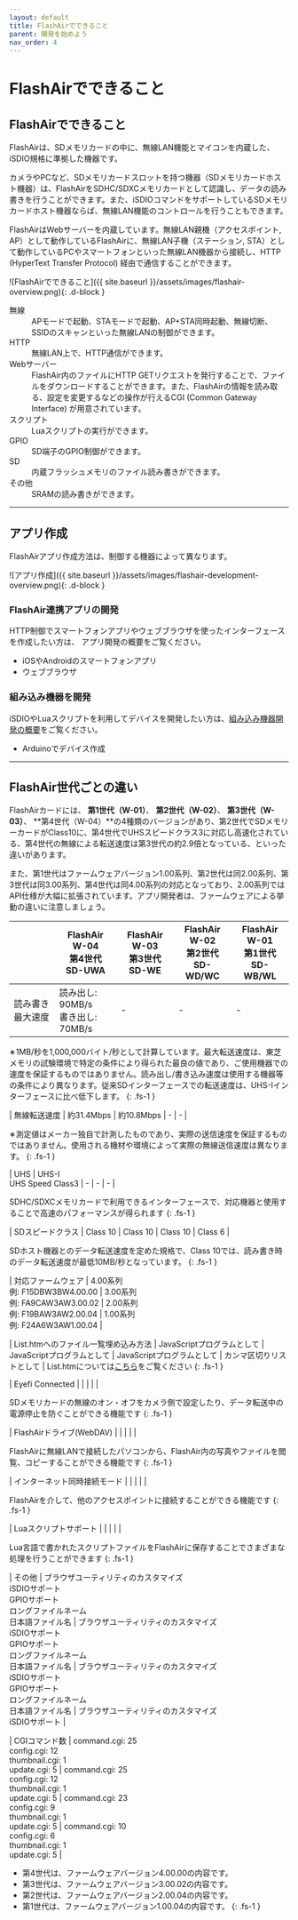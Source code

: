 ```yaml
---
layout: default
title: FlashAirでできること
parent: 開発を始めよう
nav_order: 4
---
```


# FlashAirでできること
## FlashAirでできること

FlashAirは、SDメモリカードの中に、無線LAN機能とマイコンを内蔵した、iSDIO規格に準拠した機器です。

カメラやPCなど、SDメモリカードスロットを持つ機器（SDメモリカードホスト機器）は、FlashAirをSDHC/SDXCメモリカードとして認識し、データの読み書きを行うことができます。また、iSDIOコマンドをサポートしているSDメモリカードホスト機器ならば、無線LAN機能のコントロールを行うこともできます。

FlashAirはWebサーバーを内蔵しています。無線LAN親機（アクセスポイント, AP）として動作しているFlashAirに、無線LAN子機（ステーション, STA）として動作しているPCやスマートフォンといった無線LAN機器から接続し、HTTP (HyperText Transfer Protocol) 経由で通信することができます。

![FlashAirでできること]({{ site.baseurl }}/assets/images/flashair-overview.png){: .d-block }

<dl>
	<dt>無線</dt>
	<dd>APモードで起動、STAモードで起動、AP+STA同時起動、無線切断、SSIDのスキャンといった無線LANの制御ができます。</dd>
	<dt>HTTP</dt>
	<dd>無線LAN上で、HTTP通信ができます。</dd>
	<dt>Webサーバー</dt>
	<dd>FlashAir内のファイルにHTTP
		GETリクエストを発行することで、ファイルをダウンロードすることができます。また、FlashAirの情報を読み取る、設定を変更するなどの操作が行えるCGI (Common Gateway
		Interface) が用意されています。
	</dd>
	<dt>スクリプト</dt>
	<dd>Luaスクリプトの実行ができます。</dd>
	<dt>GPIO</dt>
	<dd>SD端子のGPIO制御ができます。</dd>
	<dt>SD</dt>
	<dd>内蔵フラッシュメモリのファイル読み書きができます。</dd>
	<dt>その他</dt>
	<dd>SRAMの読み書きができます。</dd>
</dl>

---
## アプリ作成

FlashAirアプリ作成方法は、制御する機器によって異なります。

![アプリ作成]({{ site.baseurl }}/assets/images/flashair-development-overview.png){: .d-block }

### FlashAir連携アプリの開発
HTTP制御でスマートフォンアプリやウェブブラウザを使ったインターフェースを作成したい方は、 アプリ開発の概要をご覧ください。
- iOSやAndroidのスマートフォンアプリ
- ウェブブラウザ

### 組み込み機器を開発
iSDIOやLuaスクリプトを利用してデバイスを開発したい方は、[組み込み機器開発の概要](./device)をご覧ください。
- Arduinoでデバイス作成

---
## FlashAir世代ごとの違い

FlashAirカードには、 **第1世代（W-01）**、 **第2世代（W-02）**、 **第3世代（W-03）**、 **第4世代（W-04）**の4種類のバージョンがあり、第2世代でSDメモリーカードがClass10に、第4世代でUHSスピードクラス3に対応し高速化されている、第4世代の無線による転送速度は第3世代の約2.9倍となっている、といった違いがあります。

また、第1世代はファームウェアバージョン1.00系列、第2世代は同2.00系列、第3世代は同3.00系列、第4世代は同4.00系列の対応となっており、2.00系列ではAPI仕様が大幅に拡張されています。アプリ開発者は、ファームウェアによる挙動の違いに注意しましょう。

|  | FlashAir W-04<br>第4世代<br>SD-UWA | FlashAir W-03<br>第3世代<br>SD-WE | FlashAir W-02<br>第2世代<br>SD-WD/WC | FlashAir W-01<br>第1世代<br>SD-WB/WL |
| - | ---------------------------------- | -------------------------------- | ------------------------------------ | ----------------------------------- | 
| 読み書き最大速度 | 読み出し: 90MB/s<br>書き出し: 70MB/s | - | - | - | 

∗1MB/秒を1,000,000バイト/秒として計算しています。最大転送速度は、東芝メモリの試験環境で特定の条件により得られた最良の値であり、ご使用機器での速度を保証するものではありません。読み出し/書き込み速度は使用する機器等の条件により異なります。従来SDインターフェースでの転送速度は、UHS-Iインターフェースに比べ低下します。
{: .fs-1 }

| 無線転送速度 | 約31.4Mbps | 約10.8Mbps | - | - |

∗測定値はメーカー独自で計測したものであり、実際の送信速度を保証するものではありません。使用される機材や環境によって実際の無線送信速度は異なります。
{: .fs-1 }

| UHS | UHS-I<br>UHS Speed Class3 | - | - | - |

SDHC/SDXCメモリカードで利用できるインターフェースで、対応機器と使用することで高速のパフォーマンスが得られます
{: .fs-1 }

| SDスピードクラス | Class 10 | Class 10 | Class 10 | Class 6 |

SDホスト機器とのデータ転送速度を定めた規格で、Class 10では、読み書き時のデータ転送速度が最低10MB/秒となっています。
{: .fs-1 }

| 対応ファームウェア | 4.00系列<br>例: F15DBW3BW4.00.00 | 3.00系列<br>例: FA9CAW3AW3.00.02 | 2.00系列<br>例: F19BAW3AW2.00.04 | 1.00系列<br>例: F24A6W3AW1.00.04 |

| List.htmへのファイル一覧埋め込み方法 | JavaScriptプログラムとして | JavaScriptプログラムとして | JavaScriptプログラムとして | カンマ区切りリストとして |
List.htmについては[こちら](doc/api/utility/)をご覧ください
{: .fs-1 }

| Eyefi Connected | <i class="fa fa-check text-green-300"></i> | <i class="fa fa-close text-red-300"></i> | <i class="fa fa-close text-red-300"></i> | <i class="fa fa-close text-red-300"></i> |

SDメモリカードの無線のオン・オフをカメラ側で設定したり、データ転送中の電源停止を防ぐことができる機能です
{: .fs-1 }

| FlashAirドライブ(WebDAV) | <i class="fa fa-check text-green-300"></i> | <i class="fa fa-check text-green-300"></i> | <i class="fa fa-close text-red-300"></i> | <i class="fa fa-close text-red-300"></i> | 

FlashAirに無線LANで接続したパソコンから、FlashAir内の写真やファイルを閲覧、コピーすることができる機能です
{: .fs-1 }

| インターネット同時接続モード | <i class="fa fa-check text-green-300"></i> | <i class="fa fa-check text-green-300"></i> | <i class="fa fa-check text-green-300"></i> | <i class="fa fa-close text-red-300"></i> | 

FlashAirを介して、他のアクセスポイントに接続することができる機能です
{: .fs-1 }

| Luaスクリプトサポート | <i class="fa fa-check text-green-300"></i> | <i class="fa fa-check text-green-300"></i> | <i class="fa fa-close text-red-300"></i> | <i class="fa fa-close text-red-300"></i> | 

Lua言語で書かれたスクリプトファイルをFlashAirに保存することでさまざまな処理を行うことができます
{: .fs-1 }

| その他 | ブラウザユーティリティのカスタマイズ<br>iSDIOサポート<br>GPIOサポート<br>ロングファイルネーム<br>日本語ファイル名 | ブラウザユーティリティのカスタマイズ<br>iSDIOサポート<br>GPIOサポート<br>ロングファイルネーム<br>日本語ファイル名 | ブラウザユーティリティのカスタマイズ<br>iSDIOサポート<br>GPIOサポート<br>ロングファイルネーム<br>日本語ファイル名 | ブラウザユーティリティのカスタマイズ<br>iSDIOサポート |

| CGIコマンド数 | command.cgi: 25<br>config.cgi: 12<br>thumbnail.cgi: 1<br>update.cgi: 5 | command.cgi: 25<br>config.cgi: 12<br>thumbnail.cgi: 1<br>update.cgi: 5 | command.cgi: 23<br>config.cgi: 9<br>thumbnail.cgi: 1<br>update.cgi: 5 | command.cgi: 10<br>config.cgi: 6<br>thumbnail.cgi: 1<br>update.cgi: 5 |

* 第4世代は、ファームウェアバージョン4.00.00の内容です。 
* 第3世代は、ファームウェアバージョン3.00.02の内容です。 
* 第2世代は、ファームウェアバージョン2.00.04の内容です。 
* 第1世代は、ファームウェアバージョン1.00.04の内容です。
{: .fs-1 }

